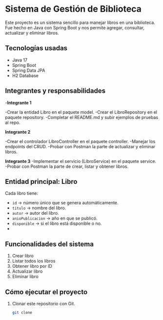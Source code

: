 # Sistema de Gestión de Biblioteca
Este proyecto es un sistema sencillo para manejar libros en una biblioteca.  
Fue hecho en Java con Spring Boot y nos permite agregar, consultar, actualizar y eliminar libros.

## Tecnologías usadas
- Java 17
- Spring Boot   
- Spring Data JPA  
- H2 Database   
## Integrantes y responsabilidades
-**Integrante 1**

-Crear la entidad Libro en el paquete model.
-Crear el LibroRepository en el paquete repository.
-Completar el README.md y subir ejemplos de pruebas al repo.

**Integrante 2**

-Crear el controlador LibroController en el paquete controller.
-Manejar los endpoints del CRUD.
-Probar con Postman la parte de actualizar y eliminar libros.

**Integrante 3**
-Implementar el servicio (LibroService) en el paquete service.
-Probar con Postman la parte de crear, listar y obtener libros.

## Entidad principal: Libro
Cada libro tiene:  
- `id` → número único que se genera automáticamente.  
- `titulo` → nombre del libro.  
- `autor` → autor del libro.  
- `anioPublicacion` → año en que se publicó.  
- `disponible` → si el libro está disponible o no.
- 
## Funcionalidades del sistema
1. Crear libro
2. Listar todos los libros  
3. Obtener libro por ID  
4. Actualizar libro  
5. Eliminar libro 

##  Cómo ejecutar el proyecto
1. Clonar este repositorio con Git.  
   ```bash
   git clone 
